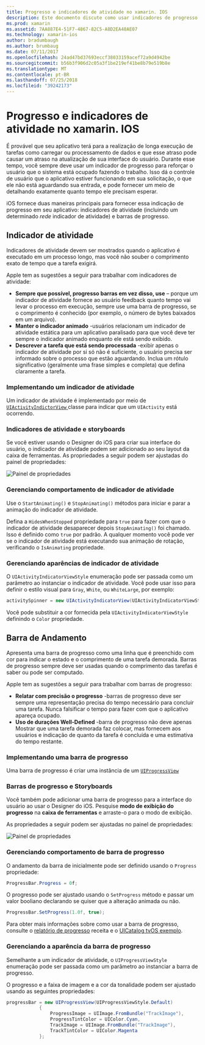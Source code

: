 ```yaml
---
title: Progresso e indicadores de atividade no xamarin. IOS
description: Este documento discute como usar indicadores de progresso e a atividade no xamarin. IOS. Ele descreve como usá-los programaticamente e com um storyboard.
ms.prod: xamarin
ms.assetid: 7AA887E4-51F7-4867-82C5-A8D2EA48AE07
ms.technology: xamarin-ios
author: bradumbaugh
ms.author: brumbaug
ms.date: 07/11/2017
ms.openlocfilehash: 24ad47bd37693eccf38033159acef72a9d4942be
ms.sourcegitcommit: b56b3f906d2c05a3f1be219ef41be8b79e519b8e
ms.translationtype: MT
ms.contentlocale: pt-BR
ms.lasthandoff: 07/25/2018
ms.locfileid: "39242173"
---
```

# <a name="progress-and-activity-indicators-in-xamarinios"></a>Progresso e indicadores de atividade no xamarin. IOS

É provável que seu aplicativo terá para a realização de longa execução de tarefas como carregar ou processamento de dados e que esse atraso pode causar um atraso na atualização de sua interface do usuário. Durante esse tempo, você sempre deve usar um indicador de progresso para reforçar o usuário que o sistema está ocupado fazendo o trabalho. Isso dá o controle de usuário que o aplicativo estiver funcionando em sua solicitação, o que ele não está aguardando sua entrada, e pode fornecer um meio de detalhando exatamente quanto tempo ele precisam esperar.

iOS fornece duas maneiras principais para fornecer essa indicação de progresso em seu aplicativo: indicadores de atividade (incluindo um determinado _rede_ indicador de atividade) e barras de progresso.

## <a name="activity-indicator"></a>Indicador de atividade

Indicadores de atividade devem ser mostrados quando o aplicativo é executado em um processo longo, mas você não souber o comprimento exato de tempo que a tarefa exigirá.

Apple tem as sugestões a seguir para trabalhar com indicadores de atividade:

- **Sempre que possível, progresso barras em vez disso, use** – porque um indicador de atividade fornece ao usuário feedback quanto tempo vai levar o processo em execução, sempre use uma barra de progresso, se o comprimento é conhecido (por exemplo, o número de bytes baixados em um arquivo).
- **Manter o indicador animado** -usuários relacionam um indicador de atividade estática para um aplicativo paralisado para que você deve ter sempre o indicador animado enquanto ele está sendo exibido.
- **Descrever a tarefa que está sendo processada** -exibir apenas o indicador de atividade por si só não é suficiente, o usuário precisa ser informado sobre o processo que estão aguardando. Inclua um rótulo significativo (geralmente uma frase simples e completa) que defina claramente a tarefa.

### <a name="implementing-an-activity-indicator"></a>Implementando um indicador de atividade

Um indicador de atividade é implementado por meio de [ `UIActivityIndictorView` ](https://developer.xamarin.com/api/type/UIKit.UIActivityIndicatorView/) classe para indicar que um `UIActivity` está ocorrendo.

### <a name="activity-indicators-and-storyboards"></a>Indicadores de atividade e storyboards

Se você estiver usando o Designer do iOS para criar sua interface do usuário, o indicador de atividade podem ser adicionado ao seu layout da caixa de ferramentas. As propriedades a seguir podem ser ajustadas do painel de propriedades:

![Painel de propriedades](progress-activity-indicator-images/progress-indicator1.png)

### <a name="managing-activity-indicator-behavior"></a>Gerenciando comportamento de indicador de atividade

Use o `StartAnimating()` e `StopAnimating()` métodos para iniciar e parar a animação do indicador de atividade.

Defina a `HidesWhenStopped` propriedade para `true` para fazer com que o indicador de atividade desaparecer depois `StopAnimating()` foi chamado. Isso é definido como `true` por padrão. A qualquer momento você pode ver se o indicador de atividade está executando sua animação de rotação, verificando o `IsAnimating` propriedade. 


### <a name="managing-activity-indicator-appearances"></a>Gerenciando aparências de indicador de atividade

O `UIActivityIndicatorViewStyle` enumeração pode ser passada como um parâmetro ao instanciar o indicador de atividade. Você pode usar isso para definir o estilo visual para `Gray`, `White`, ou `WhiteLarge`, por exemplo:

```csharp
activitySpinner = new UIActivityIndicatorView(UIActivityIndicatorViewStyle.WhiteLarge);
```

Você pode substituir a cor fornecida pela `UIActivityIndicatorViewStyle` definindo o `Color` propriedade.

## <a name="progress-bar"></a>Barra de Andamento

Apresenta uma barra de progresso como uma linha que é preenchido com cor para indicar o estado e o comprimento de uma tarefa demorada. Barras de progresso sempre deve ser usadas quando o comprimento das tarefas é saber ou pode ser computado.

Apple tem as sugestões a seguir para trabalhar com barras de progresso:

- **Relatar com precisão o progresso** -barras de progresso deve ser sempre uma representação precisa do tempo necessário para concluir uma tarefa. Nunca falsificar o tempo para fazer com que o aplicativo apareça ocupado.
- **Uso de durações Well-Defined** -barra de progresso não deve apenas Mostrar que uma tarefa demorada faz colocar, mas fornecem aos usuários e indicação de quanto da tarefa é concluída e uma estimativa do tempo restante.

### <a name="implementing-an-progress-bar"></a>Implementando uma barra de progresso

Uma barra de progresso é criar uma instância de um [`UIProgressView`](https://developer.xamarin.com/api/type/UIKit.UIProgressView/)

### <a name="progress-bars-and-storyboards"></a>Barras de progresso e Storyboards

Você também pode adicionar uma barra de progresso para a interface do usuário ao usar o Designer do iOS. Pesquise **modo de exibição do progresso** na **caixa de ferramentas** e arraste-o para o modo de exibição.

As propriedades a seguir podem ser ajustadas no painel de propriedades:

![Painel de propriedades](progress-activity-indicator-images/progress-indicator3.png)


### <a name="managing-progress-bar-behavior"></a>Gerenciando comportamento de barra de progresso

O andamento da barra de inicialmente pode ser definido usando o `Progress` propriedade:

```csharp
ProgressBar.Progress = 0f;
```

O progresso pode ser ajustado usando o `SetProgress` método e passar um valor booliano declarando se quiser que a alteração animada ou não.

```csharp
ProgressBar.SetProgress(1.0f, true);
```

Para obter mais informações sobre como usar a barra de progresso, consulte o [relatório de progresso](https://github.com/xamarin/recipes/tree/master/Recipes/cross-platform/networking/download_progress) receita e o [UICatalog tvOS exemplo](https://developer.xamarin.com/samples/monotouch/tvos/UICatalog/).

### <a name="managing-progress-bar-appearance"></a>Gerenciando a aparência da barra de progresso

Semelhante a um indicador de atividade, o `UIProgressViewStyle` enumeração pode ser passada como um parâmetro ao instanciar a barra de progresso.

O progresso e a faixa de imagem e a cor da tonalidade podem ser ajustado usando as seguintes propriedades:

```csharp
progressBar = new UIProgressView(UIProgressViewStyle.Default)
            {
                ProgressImage = UIImage.FromBundle("TrackImage"),
                ProgressTintColor = UIColor.Cyan,
                TrackImage = UIImage.FromBundle("TrackImage"),
                TrackTintColor = UIColor.Magenta
            }; 
```



